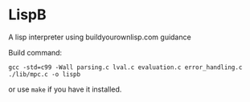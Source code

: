 # LispB 
A lisp interpreter using buildyourownlisp.com guidance

Build command:
```psh
gcc -std=c99 -Wall parsing.c lval.c evaluation.c error_handling.c ./lib/mpc.c -o lispb 
```

or use ```make``` if you have it installed.